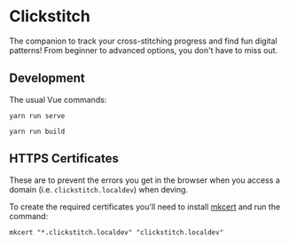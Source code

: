 # Clickstitch

The companion to track your cross-stitching progress and find fun digital patterns! From beginner to advanced options, you don't have to miss out.

## Development

The usual Vue commands:

```
yarn run serve
```

```
yarn run build
```

## HTTPS Certificates
These are to prevent the errors you get in the browser when you access a domain (i.e. `clickstitch.localdev`) when deving.

To create the required certificates you'll need to install [mkcert](https://github.com/FiloSottile/mkcert) and run the command:

```
mkcert "*.clickstitch.localdev" "clickstitch.localdev"
```
